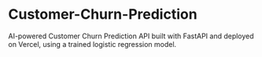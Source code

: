 # Customer-Churn-Prediction
AI-powered Customer Churn Prediction API built with FastAPI and deployed on Vercel, using a trained logistic regression model.
